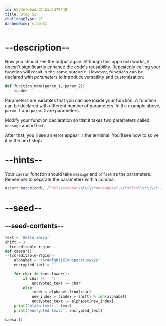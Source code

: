 ```yaml
---
id: 6553efd6ada3f42aa2d75448
title: Step 51
challengeType: 20
dashedName: step-51
---
```


# --description--

Now you should see the output again. Although this approach works, it doesn't significantly enhance the code's reusability. Repeatedly calling your function will result in the same outcome. However, functions can be declared with *parameters* to introduce versatility and customization:

```py
def function_name(param_1, param_2):
    <code>
```

Parameters are variables that you can use inside your function. A function can be declared with different number of parameters. In the example above, `param_1` and `param_2` are parameters.

Modify your function declaration so that it takes two parameters called `message` and `offset`.

After that, you'll see an error appear in the terminal. You'll see how to solve it in the next steps.

# --hints--

Your `caesar` function should take `message` and `offset` as the parameters. Remember to separate the parameters with a comma.

```js
assert.match(code, /^def\s+caesar\s*\(\s*message\s*,\s*offset\s*\)\s*:/m)
```

# --seed--

## --seed-contents--

```py
text = 'Hello Zaira'
shift = 3
--fcc-editable-region--
def caesar():
--fcc-editable-region--
    alphabet = 'abcdefghijklmnopqrstuvwxyz'
    encrypted_text = ''

    for char in text.lower():
        if char == ' ':
            encrypted_text += char
        else:
            index = alphabet.find(char)
            new_index = (index + shift) % len(alphabet)
            encrypted_text += alphabet[new_index]
    print('plain text:', text)
    print('encrypted text:', encrypted_text)

caesar()
```
